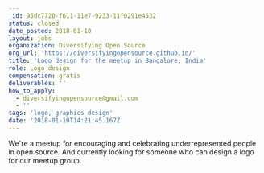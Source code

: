 ```yaml
---
_id: 95dc7720-f611-11e7-9233-11f0291e4532
status: closed
date_posted: 2018-01-10
layout: jobs
organization: Diversifying Open Source
org_url: 'https://diversifyingopensource.github.io/'
title: 'Logo design for the meetup in Bangalore, India'
role: Logo design
compensation: gratis
deliverables: ''
how_to_apply:
  - diversifyingopensource@gmail.com
  - ''
tags: 'logo, graphics design'
date: '2018-01-10T14:21:45.167Z'
---
```

We're a meetup for encouraging and celebrating underrepresented people in open source. And currently looking for someone who can design a logo for our meetup group.
